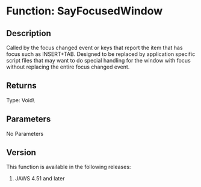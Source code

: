 # Function: SayFocusedWindow

## Description

Called by the focus changed event or keys that report the item that has
focus such as INSERT+TAB. Designed to be replaced by application
specific script files that may want to do special handling for the
window with focus without replacing the entire focus changed event.

## Returns

Type: Void\

## Parameters

No Parameters

## Version

This function is available in the following releases:

1.  JAWS 4.51 and later
